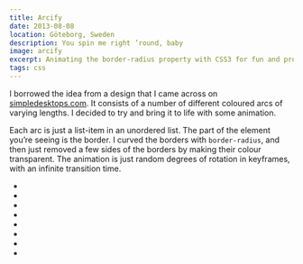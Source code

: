 ```yaml
---
title: Arcify
date: 2013-08-08
location: Göteborg, Sweden
description: You spin me right ’round, baby
image: arcify
excerpt: Animating the border-radius property with CSS3 for fun and profit.
tags: css
---
```


I borrowed the idea from a design that I came across on [simpledesktops.com][0].
It consists of a number of different coloured arcs of varying lengths. I decided
to try and bring it to life with some animation.

Each arc is just a list-item in an unordered list. The part of the element
you’re seeing is the border. I curved the borders with `border-radius`, and
then just removed a few sides of the borders by making their colour
transparent. The animation is just random degrees of rotation in keyframes,
with an infinite transition time.

<div id="arcify">
  <ul>
    <li></li>
    <li></li>
    <li></li>
    <li></li>
    <li></li>
    <li></li>
    <li></li>
    <li></li>
  </ul>
</div>

[0]: http://simpledesktops.com/browse/desktops/2012/feb/14/arcify/
